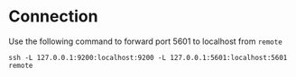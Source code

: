 # Connection
Use the following command to forward port 5601 to localhost from `remote`

```
ssh -L 127.0.0.1:9200:localhost:9200 -L 127.0.0.1:5601:localhost:5601 remote
```

